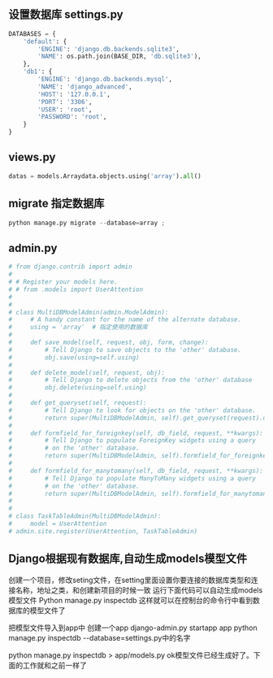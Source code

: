 ## 设置数据库 settings.py
``` python
DATABASES = {
    'default': {
        'ENGINE': 'django.db.backends.sqlite3',
        'NAME': os.path.join(BASE_DIR, 'db.sqlite3'),
    },
    'db1': {
        'ENGINE': 'django.db.backends.mysql',
        'NAME': 'django_advanced',
        'HOST': '127.0.0.1',
        'PORT': '3306',
        'USER': 'root',
        'PASSWORD': 'root',
    }
}
```
## views.py
``` python
datas = models.Arraydata.objects.using('array').all()
```


## migrate   指定数据库
``` python
python manage.py migrate --database=array ;
```

## admin.py
``` python
# from django.contrib import admin
#
# # Register your models here.
# # from .models import UserAttention
#
#
# class MultiDBModelAdmin(admin.ModelAdmin):
#     # A handy constant for the name of the alternate database.
#     using = 'array'  # 指定使用的数据库
#
#     def save_model(self, request, obj, form, change):
#         # Tell Django to save objects to the 'other' database.
#         obj.save(using=self.using)
#
#     def delete_model(self, request, obj):
#         # Tell Django to delete objects from the 'other' database
#         obj.delete(using=self.using)
#
#     def get_queryset(self, request):
#         # Tell Django to look for objects on the 'other' database.
#         return super(MultiDBModelAdmin, self).get_queryset(request).using(self.using)
#
#     def formfield_for_foreignkey(self, db_field, request, **kwargs):
#         # Tell Django to populate ForeignKey widgets using a query
#         # on the 'other' database.
#         return super(MultiDBModelAdmin, self).formfield_for_foreignkey(db_field, request, using=self.using, **kwargs)
#
#     def formfield_for_manytomany(self, db_field, request, **kwargs):
#         # Tell Django to populate ManyToMany widgets using a query
#         # on the 'other' database.
#         return super(MultiDBModelAdmin, self).formfield_for_manytomany(db_field, request, using=self.using, **kwargs)
#
#
# class TaskTableAdmin(MultiDBModelAdmin):
#     model = UserAttention
# admin.site.register(UserAttention, TaskTableAdmin)

```

## Django根据现有数据库,自动生成models模型文件

创建一个项目，修改seting文件，在setting里面设置你要连接的数据库类型和连接名称，地址之类，和创建新项目的时候一致 
运行下面代码可以自动生成models模型文件 
Python manage.py inspectdb 
这样就可以在控制台的命令行中看到数据库的模型文件了

把模型文件导入到app中 
创建一个app 
django-admin.py startapp app 
python manage.py inspectdb --database=settings.py中的名字

python manage.py inspectdb > app/models.py ok模型文件已经生成好了。下面的工作就和之前一样了